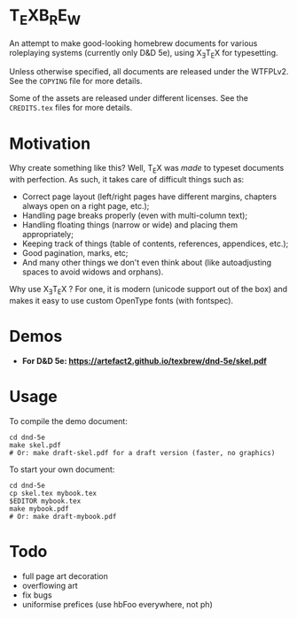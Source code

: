 T<sub>E</sub>XB<sub>R</sub>E<sub>W</sub>
=======

An attempt to make good-looking homebrew documents for various
roleplaying systems (currently only D&D 5e), using
X<sub>Ǝ</sub>T<sub>E</sub>X for typesetting.

Unless otherwise specified, all documents are released under the
WTFPLv2. See the `COPYING` file for more details.

Some of the assets are released under different licenses. See the
`CREDITS.tex` files for more details.

Motivation
==========

Why create something like this? Well, T<sub>E</sub>X was *made* to
typeset documents with perfection. As such, it takes care of difficult
things such as:

* Correct page layout (left/right pages have different margins, chapters always open on a right page, etc.);
* Handling page breaks properly (even with multi-column text);
* Handling floating things (narrow or wide) and placing them appropriately;
* Keeping track of things (table of contents, references, appendices, etc.);
* Good pagination, marks, etc;
* And many other things we don't even think about (like autoadjusting spaces to avoid widows and orphans).

Why use X<sub>Ǝ</sub>T<sub>E</sub>X ? For one, it is modern (unicode
support out of the box) and makes it easy to use custom OpenType
fonts (with fontspec).

Demos
=====

* **For D&D 5e: https://artefact2.github.io/texbrew/dnd-5e/skel.pdf**

Usage
=====

To compile the demo document:

    cd dnd-5e
    make skel.pdf
    # Or: make draft-skel.pdf for a draft version (faster, no graphics)

To start your own document:

    cd dnd-5e
    cp skel.tex mybook.tex
    $EDITOR mybook.tex
    make mybook.pdf
    # Or: make draft-mybook.pdf

Todo
====

* full page art decoration
* overflowing art
* fix bugs
* uniformise prefices (use hbFoo everywhere, not ph)
